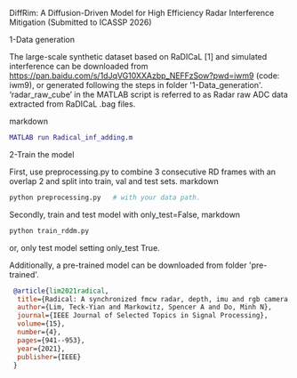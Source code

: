 DiffRim: A Diffusion-Driven Model for High Efficiency Radar Interference Mitigation (Submitted to ICASSP 2026)

1-Data generation

The large-scale synthetic dataset based on RaDICaL [1] and simulated interference can be downloaded from https://pan.baidu.com/s/1dJqVG10XXAzbp_NEFFzSow?pwd=iwm9 (code: iwm9), or generated following the steps in folder '1-Data_generation'. 
‘radar_raw_cube’ in the MATLAB script is referred to as Radar raw ADC data extracted from RaDICaL .bag files.

markdown
```matlab
MATLAB run Radical_inf_adding.m
```

2-Train the model

First, use preprocessing.py to combine 3 consecutive RD frames with an overlap 2 and split into train, val and test sets. 
markdown
```python
python preprocessing.py   # with your data path.
```

Secondly, train and test model with only_test=False,
markdown
```python
python train_rddm.py
```

or, only test model setting only_test True.

Additionally, a pre-trained model can be downloaded from folder 'pre-trained'.


```bibtex
 @article{lim2021radical,
  title={Radical: A synchronized fmcw radar, depth, imu and rgb camera data dataset with low-level fmcw radar signals},
  author={Lim, Teck-Yian and Markowitz, Spencer A and Do, Minh N},
  journal={IEEE Journal of Selected Topics in Signal Processing},
  volume={15},
  number={4},
  pages={941--953},
  year={2021},
  publisher={IEEE}
 }
```
